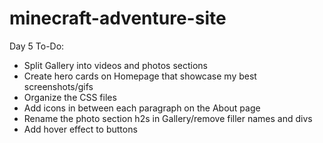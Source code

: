# minecraft-adventure-site

Day 5 To-Do:
- Split Gallery into videos and photos sections
- Create hero cards on Homepage that showcase my best screenshots/gifs
- Organize the CSS files
- Add icons in between each paragraph on the About page
- Rename the photo section h2s in Gallery/remove filler names and divs
- Add hover effect to buttons